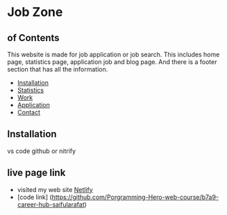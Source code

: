 # Job Zone

## of Contents
This website is made for job application or job search.  This includes home page, statistics page, application job and blog page.  And there is a footer section that has all the information.
- [Installation](#reactDom#heroicon#tailwindcss)
- [Statistics](#rechrt)
- [Work](#enjoy-my-works)
- [Application](#Show-by-job-information)
- [Contact](#contact-by-footer-section)

## Installation
vs code github or nitrify

## live page link
- visited my web site [Netlify](https://delicate-cactus-d2a5ce.netlify.app/featured/12caa89)
- [code link] (https://github.com/Porgramming-Hero-web-course/b7a9-career-hub-saifularafat)